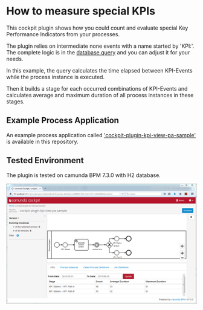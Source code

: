 How to measure special KPIs
=========================

This cockpit plugin shows how you could count and evaluate special Key Performance Indicators from your processes.

The plugin relies on intermediate none events with a name started by 'KPI:'. The complete logic is in the [database query](src/main/resources/org/camunda/bpm/demo/cockpit/plugin/kpi/queries/kpi-queries.xml) and you can adjust it for your needs.

In this example, the query calculates the time elapsed between KPI-Events while the process instance is executed.

Then it builds a stage for each occurred combinations of KPI-Events and calculates average and maximum duration of all process instances in these stages.

Example Process Application
---------------------------

An example process application called ['cockpit-plugin-kpi-view-pa-sample'](../cockpit-plugin-kpi-view-pa-sample) is available in this repository. 

Tested Environment
------------------

The plugin is tested on camunda BPM 7.3.0 with H2 database.

![Screenshot](screenshot.png)